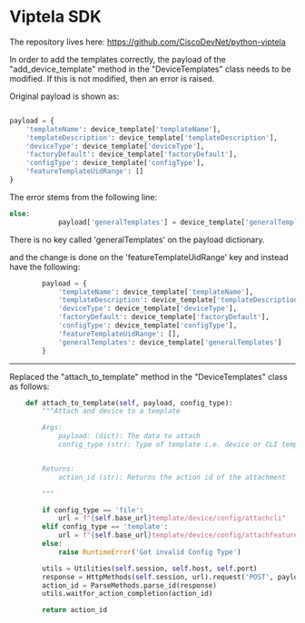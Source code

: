 # Viptela SDK

The repository lives here: <https://github.com/CiscoDevNet/python-viptela>

In order to add the templates correctly, the payload of the "add_device_template" method in the "DeviceTemplates" class needs to be modified.
If this is not modified, then an error is raised.

Original payload is shown as:

~~~python

payload = {
    'templateName': device_template['templateName'],
    'templateDescription': device_template['templateDescription'],
    'deviceType': device_template['deviceType'],
    'factoryDefault': device_template['factoryDefault'],
    'configType': device_template['configType'],
    'featureTemplateUidRange': []
}
~~~

The error stems from the following line:

~~~python
else:
            payload['generalTemplates'] = device_template['generalTemplates']
~~~

There is no key called 'generalTemplates' on the payload dictionary.

and the change is done on the 'featureTemplateUidRange' key and instead have the following:

~~~python
        payload = {
            'templateName': device_template['templateName'],
            'templateDescription': device_template['templateDescription'],
            'deviceType': device_template['deviceType'],
            'factoryDefault': device_template['factoryDefault'],
            'configType': device_template['configType'],
            'featureTemplateUidRange': [],
            'generalTemplates': device_template['generalTemplates']
        }
~~~

***
Replaced the "attach_to_template" method in the "DeviceTemplates" class as follows:

~~~python
    def attach_to_template(self, payload, config_type):
        """Attach and device to a template

        Args:
            payload: (dict): The data to attach 
            config_type (str): Type of template i.e. device or CLI template


        Returns:
            action_id (str): Returns the action id of the attachment

        """

        if config_type == 'file':
            url = f"{self.base_url}template/device/config/attachcli"
        elif config_type == 'template':
            url = f"{self.base_url}template/device/config/attachfeature"
        else:
            raise RuntimeError('Got invalid Config Type')

        utils = Utilities(self.session, self.host, self.port)
        response = HttpMethods(self.session, url).request('POST', payload=json.dumps(payload))
        action_id = ParseMethods.parse_id(response)
        utils.waitfor_action_completion(action_id)

        return action_id
~~~
